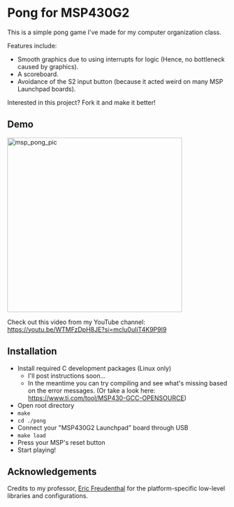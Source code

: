 # Pong for MSP430G2

This is a simple pong game I've made for my computer organization class. 

Features include: 
- Smooth graphics due to using interrupts for logic (Hence, no bottleneck caused by graphics).
- A scoreboard.
- Avoidance of the S2 input button (because it acted weird on many MSP Launchpad boards).

Interested in this project? Fork it and make it better!

## Demo

<img src="https://github.com/AshkanArabim/pong-msp430/assets/71609332/39c3977c-0c54-4f59-a660-fb9898c2844a" alt="msp_pong_pic" width="400"/>

Check out this video from my YouTube channel: https://youtu.be/WTMFzDpH8JE?si=mcIu0uIiT4K9P9I9

## Installation
- Install required C development packages (Linux only)
    - I'll post instructions soon...
    - In the meantime you can try compiling and see what's missing based on the error messages. (Or take a look here: https://www.ti.com/tool/MSP430-GCC-OPENSOURCE)
- Open root directory
- `make`
- `cd ./pong`
- Connect your "MSP430G2 Launchpad" board through USB
- `make load`
- Press your MSP's reset button
- Start playing!

## Acknowledgements
Credits to my professor, [Eric Freudenthal](https://github.com/robustUTEP) for the platform-specific low-level libraries and configurations.
